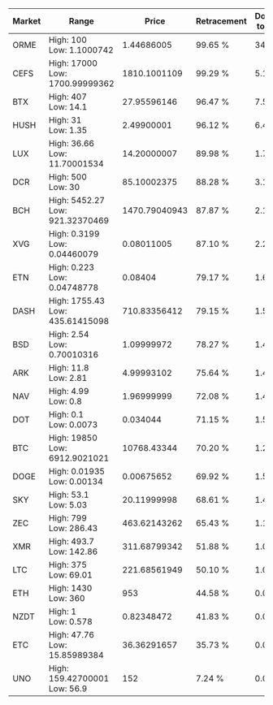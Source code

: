 | Market | Range | Price| Retracement | Doubles to 50% |
| --- | --- | --- | --- | --- |
| ORME | High: 100<br />Low: 1.1000742 | 1.44686005 | 99.65 % | 34.94 |
| CEFS | High: 17000<br />Low: 1700.99999362 | 1810.1001109 | 99.29 % | 5.17 |
| BTX | High: 407<br />Low: 14.1 | 27.95596146 | 96.47 % | 7.53 |
| HUSH | High: 31<br />Low: 1.35 | 2.49900001 | 96.12 % | 6.47 |
| LUX | High: 36.66<br />Low: 11.70001534 | 14.20000007 | 89.98 % | 1.70 |
| DCR | High: 500<br />Low: 30 | 85.10002375 | 88.28 % | 3.11 |
| BCH | High: 5452.27<br />Low: 921.32370469 | 1470.79040943 | 87.87 % | 2.17 |
| XVG | High: 0.3199<br />Low: 0.04460079 | 0.08011005 | 87.10 % | 2.28 |
| ETN | High: 0.223<br />Low: 0.04748778 | 0.08404 | 79.17 % | 1.61 |
| DASH | High: 1755.43<br />Low: 435.61415098 | 710.83356412 | 79.15 % | 1.54 |
| BSD | High: 2.54<br />Low: 0.70010316 | 1.09999972 | 78.27 % | 1.47 |
| ARK | High: 11.8<br />Low: 2.81 | 4.99993102 | 75.64 % | 1.46 |
| NAV | High: 4.99<br />Low: 0.8 | 1.96999999 | 72.08 % | 1.47 |
| DOT | High: 0.1<br />Low: 0.0073 | 0.034044 | 71.15 % | 1.58 |
| BTC | High: 19850<br />Low: 6912.9021021 | 10768.43344 | 70.20 % | 1.24 |
| DOGE | High: 0.01935<br />Low: 0.00134 | 0.00675652 | 69.92 % | 1.53 |
| SKY | High: 53.1<br />Low: 5.03 | 20.11999998 | 68.61 % | 1.44 |
| ZEC | High: 799<br />Low: 286.43 | 463.62143262 | 65.43 % | 1.17 |
| XMR | High: 493.7<br />Low: 142.86 | 311.68799342 | 51.88 % | 1.02 |
| LTC | High: 375<br />Low: 69.01 | 221.68561949 | 50.10 % | 1.00 |
| ETH | High: 1430<br />Low: 360 | 953 | 44.58 % | 0.00 |
| NZDT | High: 1<br />Low: 0.578 | 0.82348472 | 41.83 % | 0.00 |
| ETC | High: 47.76<br />Low: 15.85989384 | 36.36291657 | 35.73 % | 0.00 |
| UNO | High: 159.42700001<br />Low: 56.9 | 152 | 7.24 % | 0.00 |
